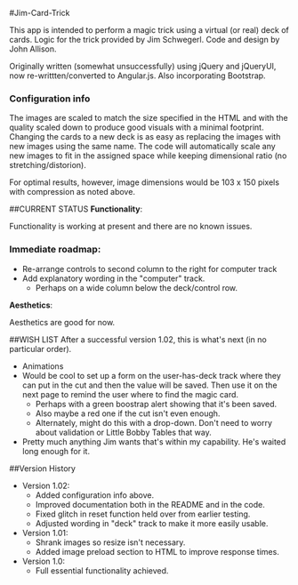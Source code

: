 #Jim-Card-Trick

This app is intended to perform a magic trick using a virtual (or real) deck of cards. Logic for the trick provided by Jim Schwegerl. Code and design by John Allison.

Originally written (somewhat unsuccessfully) using jQuery and jQueryUI, now re-writtten/converted to Angular.js. Also incorporating Bootstrap.

### Configuration info
The images are scaled to match the size specified in the HTML and with the quality scaled down to produce good visuals with a minimal footprint. Changing the cards to a new deck is as easy as replacing the images with new images using the same name. The code will automatically scale any new images to fit in the assigned space while keeping dimensional ratio (no stretching/distorion). 

For optimal results, however, image dimensions would be 103 x 150 pixels with compression as noted above.

##CURRENT STATUS
**Functionality**:

Functionality is working at present and there are no known issues.

### Immediate roadmap:
* Re-arrange controls to second column to the right for computer track
* Add explanatory wording in the "computer" track.
  * Perhaps on a wide column below the deck/control row.


**Aesthetics**:

Aesthetics are good for now.

##WISH LIST
After a successful version 1.02, this is what's next (in no particular order).

* Animations
* Would be cool to set up a form on the user-has-deck track where they can put in the cut and then the value will be saved. Then use it on the next page to remind the user where to find the magic card.
  * Perhaps with a green boostrap alert showing that it's been saved.
  * Also maybe a red one if the cut isn't even enough.
  * Alternately, might do this with a drop-down. Don't need to worry about validation or Little Bobby Tables that way.
* Pretty much anything Jim wants that's within my capability. He's waited long enough for it.

##Version History
* Version 1.02:
  * Added configuration info above.
  * Improved documentation both in the README and in the code.
  * Fixed glitch in reset function held over from earlier testing.
  * Adjusted wording in "deck" track to make it more easily usable.
* Version 1.01:
  * Shrank images so resize isn't necessary.
  * Added image preload section to HTML to improve response times.
* Version 1.0:
  * Full essential functionality achieved.